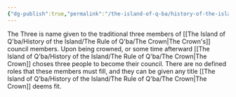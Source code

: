 ```yaml
---
{"dg-publish":true,"permalink":"/the-island-of-q-ba/history-of-the-island/the-rule-of-q-ba/the-crown-traditions/the-three/"}
---
```



The Three is name given to the traditional three members of [[The Island of Q'ba/History of the Island/The Rule of Q'ba/The Crown\|The Crown's]] council members. Upon being crowned, or some time afterward [[The Island of Q'ba/History of the Island/The Rule of Q'ba/The Crown\|The Crown]] choses three people to become their council. There are no defined roles that these members must fill, and they can be given any title [[The Island of Q'ba/History of the Island/The Rule of Q'ba/The Crown\|The Crown]] deems fit.